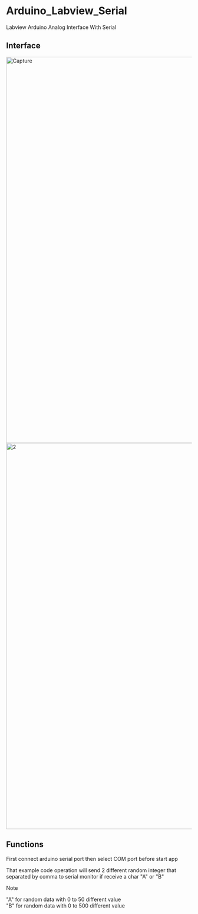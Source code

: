 # Arduino_Labview_Serial
Labview Arduino Analog Interface With Serial

## Interface

<img width="1047" alt="Capture" src="https://github.com/amirsayyad7686/Arduino_Labview_Serial/assets/78236642/a896b60e-d929-4fc0-8c8d-a179af9a5a28">

<img width="1047" alt="2" src="https://github.com/amirsayyad7686/Arduino_Labview_Serial/assets/78236642/b8e5ab26-bf5e-4df5-ae3d-5670735ea368">

## Functions

First connect arduino serial port then select COM port before start app 

That example code operation will send 2 different random integer that separated by comma to serial monitor if receive a char "A" or "B"

> [!NOTE]
> "A" for random data with 0 to 50 different value   
> "B" for random data with 0 to 500 different value 
